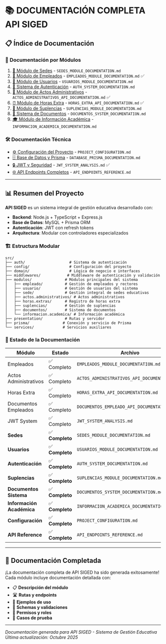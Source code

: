 # 📚 DOCUMENTACIÓN COMPLETA API SIGED

## 📋 Índice de Documentación

### 📁 **Documentación por Módulos**
1. [🏫 Módulo de Sedes](#módulo-de-sedes) - `SEDES_MODULE_DOCUMENTATION.md`
2. [👥 Módulo de Empleados](#módulo-de-empleados) - `EMPLEADOS_MODULE_DOCUMENTATION.md` ✅
3. [🔐 Módulo de Usuarios](#módulo-de-usuarios) - `USUARIOS_MODULE_DOCUMENTATION.md`
4. [🔑 Sistema de Autenticación](#sistema-de-autenticación) - `AUTH_SYSTEM_DOCUMENTATION.md`
5. [📄 Módulo de Actos Administrativos](#módulo-de-actos-administrativos) - `ACTOS_ADMINISTRATIVOS_API_DOCUMENTATION.md` ✅
6. [⏰ Módulo de Horas Extra](#módulo-de-horas-extra) - `HORAS_EXTRA_API_DOCUMENTATION.md` ✅
7. [🔄 Módulo de Suplencias](#módulo-de-suplencias) - `SUPLENCIAS_MODULE_DOCUMENTATION.md`
8. [📁 Sistema de Documentos](#sistema-de-documentos) - `DOCUMENTOS_SYSTEM_DOCUMENTATION.md`
9. [🎓 Módulo de Información Académica](#módulo-de-información-académica) - `INFORMACION_ACADEMICA_DOCUMENTATION.md`

### 🛠️ **Documentación Técnica**
- [⚙️ Configuración del Proyecto](#configuración-del-proyecto) - `PROJECT_CONFIGURATION.md`
- [🗄️ Base de Datos y Prisma](#base-de-datos-y-prisma) - `DATABASE_PRISMA_DOCUMENTATION.md`
- [🔒 JWT y Seguridad](#jwt-y-seguridad) - `JWT_SYSTEM_ANALYSIS.md` ✅
- [🌐 API Endpoints Completos](#api-endpoints-completos) - `API_ENDPOINTS_REFERENCE.md`

---

## 📊 **Resumen del Proyecto**

**API SIGED** es un sistema integral de gestión educativa desarrollado con:

- **Backend**: Node.js + TypeScript + Express.js
- **Base de Datos**: MySQL + Prisma ORM
- **Autenticación**: JWT con refresh tokens
- **Arquitectura**: Modular con controladores especializados

### 🏗️ **Estructura Modular**

```
src/
├── auth/                    # Sistema de autenticación
├── config/                  # Configuración del proyecto
├── domain/                  # Lógica de negocio e interfaces
├── middlewares/            # Middleware de autenticación y validación
├── modulos/               # Módulos principales del sistema
│   ├── empleado/          # Gestión de empleados y rectores
│   ├── usuario/           # Gestión de usuarios del sistema
│   ├── sede/              # Gestión integral de sedes educativas
│   ├── actos.administrativos/ # Actos administrativos
│   ├── horas.extras/      # Registro de horas extra
│   ├── suplencias/        # Gestión de suplencias
│   ├── documentos/        # Sistema de documentos
│   └── informacion.academica/ # Información académica
├── presentation/          # Rutas y servidor
├── prisma/               # Conexión y servicio de Prisma
└── services/             # Servicios auxiliares
```

### 🎯 **Estado de la Documentación**

| Módulo | Estado | Archivo |
|--------|--------|---------|
| Empleados | ✅ Completo | `EMPLEADOS_MODULE_DOCUMENTATION.md` |
| Actos Administrativos | ✅ Completo | `ACTOS_ADMINISTRATIVOS_API_DOCUMENTATION.md` |
| Horas Extra | ✅ Completo | `HORAS_EXTRA_API_DOCUMENTATION.md` |
| Documentos Empleados | ✅ Completo | `DOCUMENTOS_EMPLEADO_API_DOCUMENTATION.md` |
| JWT System | ✅ Completo | `JWT_SYSTEM_ANALYSIS.md` |
| **Sedes** | ✅ **Completo** | `SEDES_MODULE_DOCUMENTATION.md` |
| **Usuarios** | ✅ **Completo** | `USUARIOS_MODULE_DOCUMENTATION.md` |
| **Autenticación** | ✅ **Completo** | `AUTH_SYSTEM_DOCUMENTATION.md` |
| **Suplencias** | ✅ **Completo** | `SUPLENCIAS_MODULE_DOCUMENTATION.md` |
| **Documentos Sistema** | ✅ **Completo** | `DOCUMENTOS_SYSTEM_DOCUMENTATION.md` |
| **Información Académica** | ✅ **Completo** | `INFORMACION_ACADEMICA_DOCUMENTATION.md` |
| **Configuración** | ✅ **Completo** | `PROJECT_CONFIGURATION.md` |
| **API Reference** | ✅ **Completo** | `API_ENDPOINTS_REFERENCE.md` |

---

## 🎉 **Documentación Completada**

¡La documentación completa de API SIGED ha sido generada exitosamente! Cada módulo incluye documentación detallada con:

- 📋 **Descripción del módulo**
- 🛣️ **Rutas y endpoints**
- 🔧 **Ejemplos de uso**
- 📝 **Schemas y validaciones**
- 🔐 **Permisos y roles**
- 🧪 **Casos de prueba**

---

*Documentación generada para API SIGED - Sistema de Gestión Educativa*
*Última actualización: Octubre 2025*